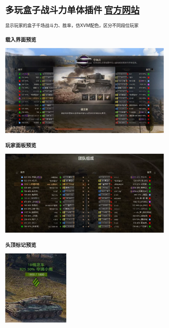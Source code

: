 # 多玩盒子战斗力单体插件 [官方网站](https://wot.src.moe/box-ce-mod)
显示玩家的盒子千场战斗力、胜率，仿XVM配色，区分不同段位玩家

### 载入界面预览
![载入界面](screenshots/screenshot_1.webp)

### 玩家面板预览
![玩家面板](screenshots/screenshot_2.webp)

### 头顶标记预览
![头顶标记](screenshots/screenshot_3.webp)




